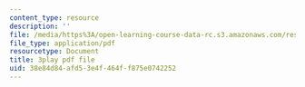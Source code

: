```yaml
---
content_type: resource
description: ''
file: /media/https%3A/open-learning-course-data-rc.s3.amazonaws.com/res-15-003-shaping-the-future-of-work-15-662x-spring-2016/38e84d84afd53e4f464ff875e0742252_UybHQEFy56c.pdf
file_type: application/pdf
resourcetype: Document
title: 3play pdf file
uid: 38e84d84-afd5-3e4f-464f-f875e0742252
---
```

